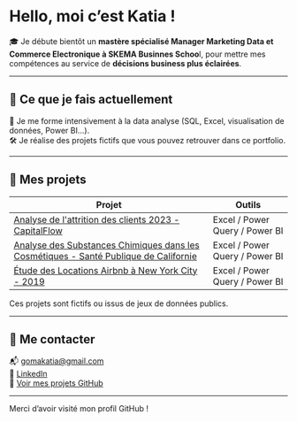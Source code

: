 # Hello, moi c’est Katia !

🎓 Je débute bientôt un **mastère spécialisé Manager Marketing Data et Commerce Electronique à SKEMA Businnes Schoo**l, pour mettre mes compétences au service de **décisions business plus éclairées**.  

---

## 🚀 Ce que je fais actuellement

🔎 Je me forme intensivement à la data analyse (SQL, Excel, visualisation de données, Power BI...).    
🛠 Je réalise des projets fictifs que vous pouvez retrouver dans ce portfolio.

---

## 📁 Mes projets

| Projet | Outils | 
|--------|--------|
| [Analyse de l'attrition des clients 2023 - CapitalFlow](https://github.com/KatiaG-data/CapitalFlow-Analyse-de-l-attrition-des-clients--2023) | Excel / Power Query / Power BI | 
| [Analyse des Substances Chimiques dans les Cosmétiques - Santé Publique de Californie](https://github.com/KatiaG-data/Sante-Publique-de-Californie--Analyse-des-Substances-Chimiques-dans-les-Cosmetiques-) | Excel / Power Query / Power BI|
| [Étude des Locations Airbnb à New York City - 2019](https://github.com/KatiaG-data/dashboard-rh) | Excel / Power Query / Power BI |

Ces projets sont fictifs ou issus de jeux de données publics.


---


## 🤝 Me contacter

📬 [gomakatia@gmail.com](mailto:gomakatia@gmail.com)  
💼 [LinkedIn](https://www.linkedin.com/in/katia-profil/)  
📁 [Voir mes projets GitHub](https://github.com/KatiaG-data?tab=repositories)

---

Merci d’avoir visité mon profil GitHub !  
